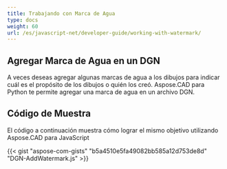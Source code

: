 ```yaml
---
title: Trabajando con Marca de Agua
type: docs
weight: 60
url: /es/javascript-net/developer-guide/working-with-watermark/
---
```


## **Agregar Marca de Agua en un DGN**

A veces deseas agregar algunas marcas de agua a los dibujos para indicar cuál es el propósito de los dibujos o quién los creó. Aspose.CAD para Python te permite agregar una marca de agua en un archivo DGN.

## Código de Muestra

El código a continuación muestra cómo lograr el mismo objetivo utilizando Aspose.CAD para JavaScript

{{< gist "aspose-com-gists" "b5a4510e5fa49082bb585a12d753de8d" "DGN-AddWatermark.js" >}}
